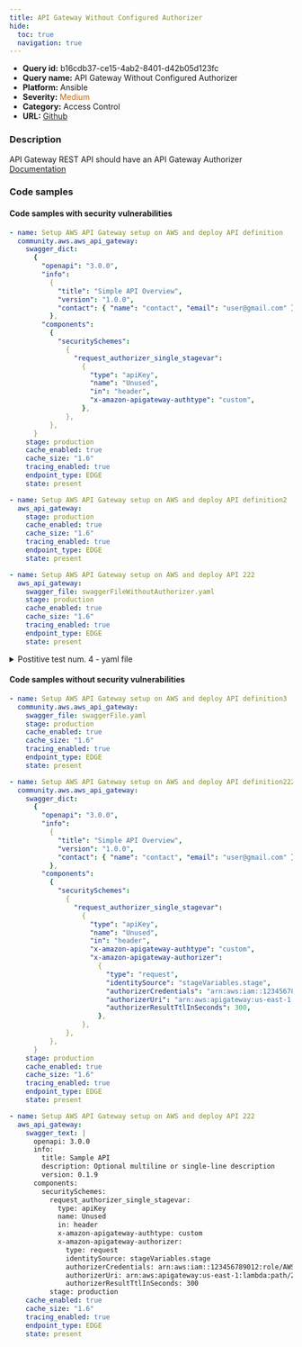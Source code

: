 ```yaml
---
title: API Gateway Without Configured Authorizer
hide:
  toc: true
  navigation: true
---
```


<style>
  .highlight .hll {
    background-color: #ff171742;
  }
  .md-content {
    max-width: 1100px;
    margin: 0 auto;
  }
</style>

-   **Query id:** b16cdb37-ce15-4ab2-8401-d42b05d123fc
-   **Query name:** API Gateway Without Configured Authorizer
-   **Platform:** Ansible
-   **Severity:** <span style="color:#C60">Medium</span>
-   **Category:** Access Control
-   **URL:** [Github](https://github.com/Checkmarx/kics/tree/master/assets/queries/ansible/aws/api_gateway_without_configured_authorizer)

### Description
API Gateway REST API should have an API Gateway Authorizer<br>
[Documentation](https://docs.ansible.com/ansible/latest/collections/community/aws/aws_api_gateway_module.html)

### Code samples
#### Code samples with security vulnerabilities
```yaml title="Postitive test num. 1 - yaml file" hl_lines="3"
- name: Setup AWS API Gateway setup on AWS and deploy API definition
  community.aws.aws_api_gateway:
    swagger_dict:
      {
        "openapi": "3.0.0",
        "info":
          {
            "title": "Simple API Overview",
            "version": "1.0.0",
            "contact": { "name": "contact", "email": "user@gmail.com" },
          },
        "components":
          {
            "securitySchemes":
              {
                "request_authorizer_single_stagevar":
                  {
                    "type": "apiKey",
                    "name": "Unused",
                    "in": "header",
                    "x-amazon-apigateway-authtype": "custom",
                  },
              },
          },
      }
    stage: production
    cache_enabled: true
    cache_size: "1.6"
    tracing_enabled: true
    endpoint_type: EDGE
    state: present

```
```yaml title="Postitive test num. 2 - yaml file" hl_lines="2"
- name: Setup AWS API Gateway setup on AWS and deploy API definition2
  aws_api_gateway:
    stage: production
    cache_enabled: true
    cache_size: "1.6"
    tracing_enabled: true
    endpoint_type: EDGE
    state: present

```
```yaml title="Postitive test num. 3 - yaml file" hl_lines="3"
- name: Setup AWS API Gateway setup on AWS and deploy API 222
  aws_api_gateway:
    swagger_file: swaggerFileWithoutAuthorizer.yaml
    stage: production
    cache_enabled: true
    cache_size: "1.6"
    tracing_enabled: true
    endpoint_type: EDGE
    state: present

```
<details><summary>Postitive test num. 4 - yaml file</summary>

```yaml hl_lines="3"
- name: Setup AWS API Gateway setup on AWS and deploy API 222
  aws_api_gateway:
    swagger_text: |
      openapi: 3.0.0
      info:
        title: Sample API
        description: Optional multiline or single-line description
        version: 0.1.9
      components:
        ssecuritySchemes:
          request_authorizer_single_stagevar:
            type: apiKey
            name: Unused
            in: header
            x-amazon-apigateway-authtype: custom
    stage: production
    cache_enabled: true
    cache_size: "1.6"
    tracing_enabled: true
    endpoint_type: EDGE
    state: present

```
</details>


#### Code samples without security vulnerabilities
```yaml title="Negative test num. 1 - yaml file"
- name: Setup AWS API Gateway setup on AWS and deploy API definition3
  community.aws.aws_api_gateway:
    swagger_file: swaggerFile.yaml
    stage: production
    cache_enabled: true
    cache_size: "1.6"
    tracing_enabled: true
    endpoint_type: EDGE
    state: present

```
```yaml title="Negative test num. 2 - yaml file"
- name: Setup AWS API Gateway setup on AWS and deploy API definition22222
  community.aws.aws_api_gateway:
    swagger_dict:
      {
        "openapi": "3.0.0",
        "info":
          {
            "title": "Simple API Overview",
            "version": "1.0.0",
            "contact": { "name": "contact", "email": "user@gmail.com" },
          },
        "components":
          {
            "securitySchemes":
              {
                "request_authorizer_single_stagevar":
                  {
                    "type": "apiKey",
                    "name": "Unused",
                    "in": "header",
                    "x-amazon-apigateway-authtype": "custom",
                    "x-amazon-apigateway-authorizer":
                      {
                        "type": "request",
                        "identitySource": "stageVariables.stage",
                        "authorizerCredentials": "arn:aws:iam::123456789012:role/AWSepIntegTest-CS-LambdaRole",
                        "authorizerUri": "arn:aws:apigateway:us-east-1:lambda:path/2015-03-31/functions/arn:aws:lambda:us-east-1:123456789012:function:APIGateway-Request-Authorizer:vtwo/invocations",
                        "authorizerResultTtlInSeconds": 300,
                      },
                  },
              },
          },
      }
    stage: production
    cache_enabled: true
    cache_size: "1.6"
    tracing_enabled: true
    endpoint_type: EDGE
    state: present

```
```yaml title="Negative test num. 3 - yaml file"
- name: Setup AWS API Gateway setup on AWS and deploy API 222
  aws_api_gateway:
    swagger_text: |
      openapi: 3.0.0
      info:
        title: Sample API
        description: Optional multiline or single-line description
        version: 0.1.9
      components:
        securitySchemes:
          request_authorizer_single_stagevar:
            type: apiKey
            name: Unused
            in: header
            x-amazon-apigateway-authtype: custom
            x-amazon-apigateway-authorizer:
              type: request
              identitySource: stageVariables.stage
              authorizerCredentials: arn:aws:iam::123456789012:role/AWSepIntegTest-CS-LambdaRole
              authorizerUri: arn:aws:apigateway:us-east-1:lambda:path/2015-03-31/functions/arn:aws:lambda:us-east-1:123456789012:function:APIGateway-Request-Authorizer:vtwo/invocations
              authorizerResultTtlInSeconds: 300
          stage: production
    cache_enabled: true
    cache_size: "1.6"
    tracing_enabled: true
    endpoint_type: EDGE
    state: present

```
